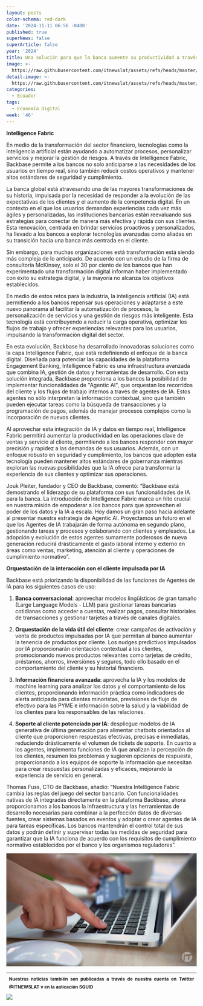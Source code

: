 ```yaml
---
layout: posts
color-schema: red-dark
date: '2024-11-11 06:56 -0400'
published: true
superNews: false
superArticle: false
year: '2024'
title: Una solución para que la banca aumente su productividad a través de la IA
image: >-
  https://raw.githubusercontent.com/itnewslat/assets/refs/heads/master/img/540x320/Banca-Online-p.jpg
detail-image: >-
  https://raw.githubusercontent.com/itnewslat/assets/refs/heads/master/img/1024x680/Banca-Online-g.jpg
categories:
  - Ecuador
tags:
  - Economía Digital
week: '46'
---
```

**Intelligence Fabric**

En medio de la transformación del sector financiero, tecnologías como la inteligencia artificial están ayudando a automatizar procesos, personalizar servicios y mejorar la gestión de riesgos. A través de Intelligence Fabric, Backbase permite a los bancos no solo anticiparse a las necesidades de los usuarios en tiempo real, sino también reducir costos operativos y mantener altos estándares de seguridad y cumplimiento.

La banca global está atravesando una de las mayores transformaciones de su historia, impulsada por la necesidad de responder a la evolución de las expectativas de los clientes y el aumento de la competencia digital. En un contexto en el que los usuarios demandan experiencias cada vez más ágiles y personalizadas, las instituciones bancarias están reevaluando sus estrategias para conectar de manera más efectiva y rápida con sus clientes. Esta renovación, centrada en brindar servicios proactivos y personalizados, ha llevado a los bancos a explorar tecnologías avanzadas como aliadas en su transición hacia una banca más centrada en el cliente.

Sin embargo, para muchas organizaciones está transformación está siendo más compleja de lo anticipado. De acuerdo con un estudio de la firma de consultoría McKinsey, solo el 30 por ciento de los bancos que han experimentado una transformación digital informan haber implementado con éxito su estrategia digital, y la mayoría no alcanza los objetivos establecidos.

En medio de estos retos para la industria, la inteligencia artificial (IA) está permitiendo a los bancos repensar sus operaciones y adaptarse a este nuevo panorama al facilitar la automatización de procesos, la personalización de servicios y una gestión de riesgos más inteligente. Esta tecnología está contribuyendo a reducir la carga operativa, optimizar los flujos de trabajo y ofrecer experiencias relevantes para los usuarios, impulsando la transformación digital del sector.

En esta evolución, Backbase ha desarrollado innovadoras soluciones como la capa Intelligence Fabric, que está redefiniendo el enfoque de la banca digital. Diseñada para potenciar las capacidades de la plataforma Engagement Banking, Intelligence Fabric es una infraestructura avanzada que combina IA, gestión de datos y herramientas de desarrollo. Con esta solución integrada, Backbase proporciona a los bancos la posibilidad de implementar funcionalidades de "Agentic AI", que orquestan los recorridos del cliente y los flujos de trabajo internos a través de agentes de IA. Estos agentes no sólo interpretan la información contextual, sino que también pueden ejecutar tareas como la búsqueda de transacciones y la programación de pagos, además de manejar procesos complejos como la incorporación de nuevos clientes.

Al aprovechar esta integración de IA y datos en tiempo real, Intelligence Fabric permitirá aumentar la productividad en las operaciones clave de ventas y servicio al cliente, permitiendo a los bancos responder con mayor precisión y rapidez a las demandas de sus usuarios. Además, con un enfoque robusto en seguridad y cumplimiento, los bancos que adopten esta tecnología pueden mantener altos estándares de gobernanza mientras exploran las nuevas posibilidades que la IA ofrece para transformar la experiencia de sus clientes y optimizar sus operaciones.

Jouk Pleiter, fundador y CEO de Backbase, comentó: “Backbase está demostrando el liderazgo de su plataforma con sus funcionalidades de IA para la banca. La introducción de Intelligence Fabric marca un hito crucial en nuestra misión de empoderar a los bancos para que aprovechen el poder de los datos y la IA a escala. Hoy damos un gran paso hacia adelante al presentar nuestra estrategia de Agentic AI. Proyectamos un futuro en el que los Agentes de IA trabajarán de forma autónoma en segundo plano, gestionando tareas y procesos y colaborando con clientes y empleados. La adopción y evolución de estos agentes sumamente poderosos de nueva generación reducirá drásticamente el gasto laboral interno y externo en áreas como ventas, marketing, atención al cliente y operaciones de cumplimiento normativo”.

**Orquestación de la interacción con el cliente impulsada por IA**

Backbase está priorizando la disponibilidad de las funciones de Agentes de IA para los siguientes casos de uso:

1. **Banca conversacional**: aprovechar modelos lingüísticos de gran tamaño (Large Language Models - LLM) para gestionar tareas bancarias cotidianas como acceder a cuentas, realizar pagos, consultar historiales de transacciones y gestionar tarjetas a través de canales digitales.

2. **Orquestación de la vida útil del cliente**: crear campañas de activación y venta de productos impulsadas por IA que permitan al banco aumentar la tenencia de productos por cliente. Los nudges predictivos impulsados por IA proporcionarán orientación contextual a los clientes, promocionando nuevos productos relevantes como tarjetas de crédito, préstamos, ahorros, inversiones y seguros, todo ello basado en el comportamiento del cliente y su historial financiero.

3. **Información financiera avanzada**: aprovecha la IA y los modelos de machine learning para analizar los datos y el comportamiento de los clientes, proporcionando información práctica como indicadores de alerta anticipada para clientes minoristas, previsiones de flujo de efectivo para las PYME e información sobre la salud y la viabilidad de los clientes para los responsables de las relaciones.

4. **Soporte al cliente potenciado por IA**: despliegue modelos de IA generativa de última generación para alimentar chatbots orientados al cliente que proporcionen respuestas efectivas, precisas e inmediatas, reduciendo drásticamente el volumen de tickets de soporte. En cuanto a los agentes, implementa funciones de IA que analizan la percepción de los clientes, resumen los problemas y sugieren opciones de respuesta, proporcionando a los equipos de soporte la información que necesitan para crear respuestas personalizadas y eficaces, mejorando la experiencia de servicio en general.

Thomas Fuss, CTO de Backbase, añadió: “Nuestra Intelligence Fabric cambia las reglas del juego del sector bancario. Con funcionalidades nativas de IA integradas directamente en la plataforma Backbase, ahora proporcionamos a los bancos la infraestructura y las herramientas de desarrollo necesarias para combinar a la perfección datos de diversas fuentes, crear sistemas basados en eventos y adoptar o crear agentes de IA para tareas específicas. Los bancos mantendrán el control total de sus datos y podrán definir y supervisar todas las medidas de seguridad para garantizar que la IA funciona de acuerdo con los requisitos de cumplimiento normativo establecidos por el banco y los organismos reguladores”.

![](https://raw.githubusercontent.com/itnewslat/assets/refs/heads/master/img/540x320/Banca-Online-p.jpg)

<table style="height: 42px;" width="569">
<tbody>
<tr>
<td style="text-align: justify;"><sub><strong>Nuestras noticias también son publicadas a través de nuestra cuenta en Twitter <a href="https://twitter.com/itnewslat?lang=es">@ITNEWSLAT</a> y en la aplicación <a href="https://squidapp.co/en/">SQUID</a></strong></sub></td>
</tr>
</tbody>
</table>

<img src="https://tracker.metricool.com/c3po.jpg?hash=56f88a41e39ab42c063cc51676587a04"/>
